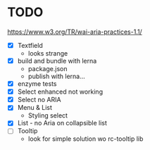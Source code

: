 # TODO

https://www.w3.org/TR/wai-aria-practices-1.1/

- [x] Textfield
  - looks strange
- [x] build and bundle with lerna
  - package.json
  - publish with lerna...
- [x] enzyme tests
- [x] Select enhanced not working
- [x] Select no ARIA
- [x] Menu & List
  - Styling select
- [x] List - no Aria on collapsible list
- [ ] Tooltip
  - look for simple solution wo rc-tooltip lib
